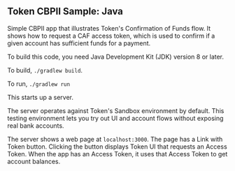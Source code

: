 ## Token CBPII Sample: Java

Simple CBPII app that illustrates Token's Confirmation of Funds flow. It shows how to
request a CAF access token, which is used to confirm if a given account has sufficient
funds for a payment.

To build this code, you need Java Development Kit (JDK) version 8 or later.

To build, `./gradlew build`.

To run, `./gradlew run`

This starts up a server.

The server operates against Token's Sandbox environment by default.
This testing environment lets you try out UI and account flows without
exposing real bank accounts.

The server shows a web page at `localhost:3000`. The page has a Link with Token button.
Clicking the button displays Token UI that requests an Access Token.
When the app has an Access Token, it uses that Access Token to get account balances.
